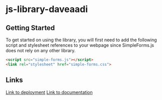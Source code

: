 # js-library-daveaadi

## Getting Started

To get started on using the library, you will first need to add the following script and stylesheet references to your webpage since SimpleForms.js does not rely on any other library.

```html
<script src="simple-forms.js"></script>
<link rel="stylesheet" href="simple-forms.css">
```
## Links
[Link to deployment](https://lit-tundra-08147.herokuapp.com/home-page.html)
[Link to documentation](https://lit-tundra-08147.herokuapp.com/documentation.html)